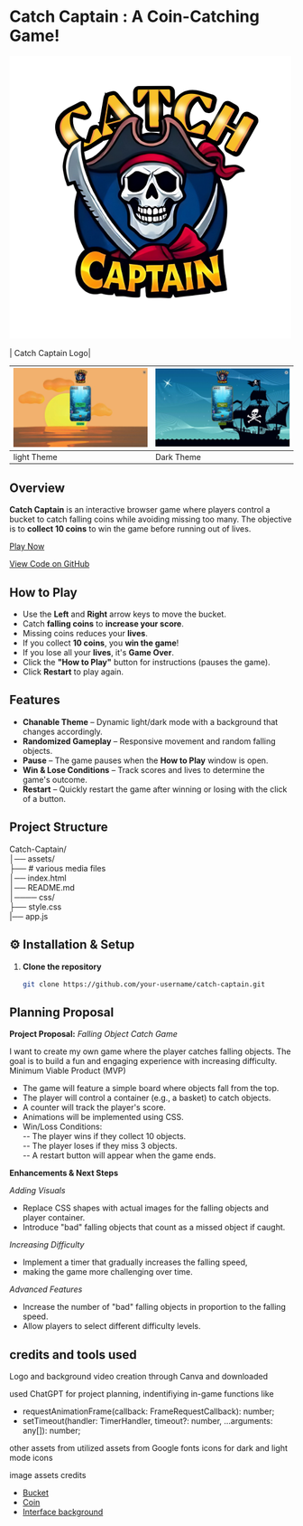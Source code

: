 
# Catch Captain : A Coin-Catching Game!
![lightmode](/assets/catch.png)  

| Catch Captain Logo|  

| ![lightmode](/assets/project-light.png) | ![darkmode](/assets/project-dark.png) |
|---------------------------|---------------------------|
| light Theme               | Dark Theme                |


## Overview
**Catch Captain** is an interactive browser game where players control a bucket to catch falling coins while avoiding missing too many. The objective is to **collect 10 coins** to win the game before running out of lives.

[Play Now](https://daninorth.github.io/browser-based-game/)  

[View Code on GitHub](https://github.com/DaniNorth/browser-based-game.git)

## How to Play
- Use the **Left** and **Right** arrow keys to move the bucket.
- Catch **falling coins** to **increase your score**.
- Missing coins reduces your **lives**.
- If you collect **10 coins**, you **win the game**!
- If you lose all your **lives**, it's **Game Over**.
- Click the **"How to Play"** button for instructions (pauses the game).
- Click **Restart** to play again.

## Features
- **Chanable Theme** – Dynamic light/dark mode with a background that changes accordingly.  
- **Randomized Gameplay** – Responsive movement and random falling objects.  
- **Pause** – The game pauses when the **How to Play** window is open.  
- **Win & Lose Conditions** – Track scores and lives to determine the game's outcome.  
- **Restart** – Quickly restart the game after winning or losing with the click of a button.  

## Project Structure
Catch-Captain/  
│── assets/    
    ├── # various media files    
│── index.html  
│── README.md   
│──── css/    
    ├── style.css  
|── app.js


## ⚙️ Installation & Setup
1. **Clone the repository**  
   ```sh
   git clone https://github.com/your-username/catch-captain.git

## Planning Proposal
**Project Proposal:** *Falling Object Catch Game*  

I want to create my own game where the player catches falling objects. The goal is to build a fun and engaging experience with increasing difficulty.  
Minimum Viable Product (MVP)  

- The game will feature a simple board where objects fall from the top.
- The player will control a container (e.g., a basket) to catch objects.
- A counter will track the player's score.
- Animations will be implemented using CSS.
- Win/Loss Conditions:  
-- The player wins if they collect 10 objects.  
-- The player loses if they miss 3 objects.  
-- A restart button will appear when the game ends.  

**Enhancements & Next Steps**  

*Adding Visuals*
- Replace CSS shapes with actual images for the falling objects and player container.
- Introduce "bad" falling objects that count as a missed object if caught.  
  
*Increasing Difficulty*
- Implement a timer that gradually increases the falling speed, 
- making the game more challenging over time.
  
*Advanced Features*  

- Increase the number of "bad" falling objects in proportion to the falling speed.
- Allow players to select different difficulty levels.

## credits and tools used
Logo and background video creation through Canva and downloaded 

used ChatGPT for project planning, indentifiying in-game functions like 
- requestAnimationFrame(callback: FrameRequestCallback): number;  
- setTimeout(handler: TimerHandler, timeout?: number, ...arguments: any[]): number;

other assets from
utilized assets from Google fonts icons for dark and light mode icons

image assets credits
- [Bucket](https://www.cleanpng.com/png-copper-product-design-7248495/)
- [Coin](https://pngtree.com/freepng/glossy-golden-coin_4199602.html)
- [Interface background](https://i.pinimg.com/736x/30/3f/2c/303f2c41db5dc4d8d4c1ca739487e8b1.jpg)

